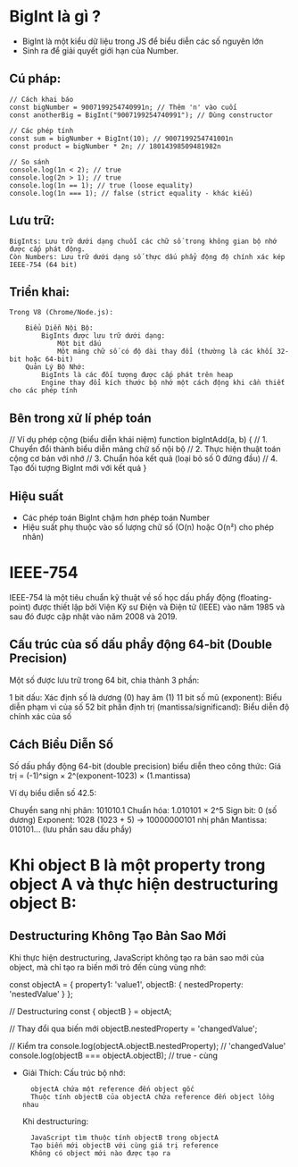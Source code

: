 # BigInt là gì ? 
- BigInt là một kiểu dữ liệu trong JS để biểu diễn các số nguyên lớn
- Sinh ra để giải quyết giới hạn của Number.
## Cú pháp: 
    // Cách khai báo
    const bigNumber = 9007199254740991n; // Thêm 'n' vào cuối
    const anotherBig = BigInt("9007199254740991"); // Dùng constructor

    // Các phép tính
    const sum = bigNumber + BigInt(10); // 9007199254741001n
    const product = bigNumber * 2n; // 18014398509481982n

    // So sánh
    console.log(1n < 2); // true
    console.log(2n > 1); // true
    console.log(1n == 1); // true (loose equality)
    console.log(1n === 1); // false (strict equality - khác kiểu)
## Lưu trữ: 
    BigInts: Lưu trữ dưới dạng chuỗi các chữ số trong không gian bộ nhớ được cấp phát động.
    Còn Numbers: Lưu trữ dưới dạng số thực dấu phẩy động độ chính xác kép IEEE-754 (64 bit)

## Triển khai: 
    Trong V8 (Chrome/Node.js):

        Biểu Diễn Nội Bộ: 
            BigInts được lưu trữ dưới dạng:
                Một bit dấu
                Một mảng chữ số có độ dài thay đổi (thường là các khối 32-bit hoặc 64-bit)
        Quản Lý Bộ Nhớ:
            BigInts là các đối tượng được cấp phát trên heap
            Engine thay đổi kích thước bộ nhớ một cách động khi cần thiết cho các phép tính
## Bên trong xử lí phép toán
// Ví dụ phép cộng (biểu diễn khái niệm)
function bigIntAdd(a, b) {
// 1. Chuyển đổi thành biểu diễn mảng chữ số nội bộ
// 2. Thực hiện thuật toán cộng cơ bản với nhớ
// 3. Chuẩn hóa kết quả (loại bỏ số 0 đứng đầu)
// 4. Tạo đối tượng BigInt mới với kết quả
}
## Hiệu suất

- Các phép toán BigInt chậm hơn phép toán Number
- Hiệu suất phụ thuộc vào số lượng chữ số (O(n) hoặc O(n²) cho phép nhân)


# IEEE-754
IEEE-754 là một tiêu chuẩn kỹ thuật về số học dấu phẩy động (floating-point) được thiết lập bởi Viện Kỹ sư Điện và Điện tử (IEEE) vào năm 1985 và sau đó được cập nhật vào năm 2008 và 2019.

## Cấu trúc của số dấu phẩy động 64-bit (Double Precision)
Một số được lưu trữ trong 64 bit, chia thành 3 phần:

1 bit dấu: Xác định số là dương (0) hay âm (1)
11 bit số mũ (exponent): Biểu diễn phạm vi của số
52 bit phần định trị (mantissa/significand): Biểu diễn độ chính xác của số

## Cách Biểu Diễn Số
Số dấu phẩy động 64-bit (double precision) biểu diễn theo công thức:
Giá trị = (-1)^sign × 2^(exponent-1023) × (1.mantissa)

Ví dụ biểu diễn số 42.5:

Chuyển sang nhị phân: 101010.1
Chuẩn hóa: 1.010101 × 2^5
Sign bit: 0 (số dương)
Exponent: 1028 (1023 + 5) → 10000000101 nhị phân
Mantissa: 010101... (lưu phần sau dấu phẩy)


# Khi object B là một property trong object A và thực hiện destructuring object B:

## Destructuring Không Tạo Bản Sao Mới
Khi thực hiện destructuring, JavaScript không tạo ra bản sao mới của object, mà chỉ tạo ra biến mới trỏ đến cùng vùng nhớ:

const objectA = {
  property1: 'value1',
  objectB: {
    nestedProperty: 'nestedValue'
  }
};

// Destructuring
const { objectB } = objectA;

// Thay đổi qua biến mới
objectB.nestedProperty = 'changedValue';

// Kiểm tra
console.log(objectA.objectB.nestedProperty); // 'changedValue'
console.log(objectB === objectA.objectB);    // true - cùng 

- Giải Thích:
    Cấu trúc bộ nhớ:

        objectA chứa một reference đến object gốc
        Thuộc tính objectB của objectA chứa reference đến object lồng nhau

    Khi destructuring:

        JavaScript tìm thuộc tính objectB trong objectA
        Tạo biến mới objectB với cùng giá trị reference
        Không có object mới nào được tạo ra




